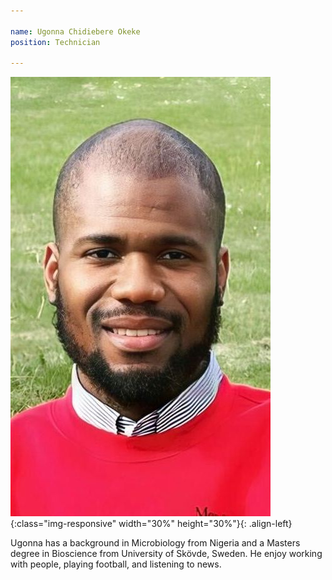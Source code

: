 ```yaml
---

name: Ugonna Chidiebere Okeke
position: Technician

---
```


![image-left](../assets/images/Ugonna.jpg){:class="img-responsive" width="30%" height="30%"}{: .align-left}

<p>Ugonna has a background in Microbiology from Nigeria and a Masters degree in Bioscience from University of Skövde, Sweden.
He enjoy working with people, playing football, and listening to news.                                                                                                                                </p>
